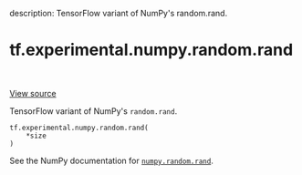 description: TensorFlow variant of NumPy's random.rand.

<div itemscope itemtype="http://developers.google.com/ReferenceObject">
<meta itemprop="name" content="tf.experimental.numpy.random.rand" />
<meta itemprop="path" content="Stable" />
</div>

# tf.experimental.numpy.random.rand

<!-- Insert buttons and diff -->

<table class="tfo-notebook-buttons tfo-api nocontent" align="left">

</table>

<a target="_blank" href="/code/stable/tensorflow/python/ops/numpy_ops/np_random.py">View source</a>



TensorFlow variant of NumPy's `random.rand`.

<pre class="devsite-click-to-copy prettyprint lang-py tfo-signature-link">
<code>tf.experimental.numpy.random.rand(
    *size
)
</code></pre>



<!-- Placeholder for "Used in" -->

See the NumPy documentation for [`numpy.random.rand`](https://numpy.org/doc/1.16/reference/generated/numpy.random.rand.html).